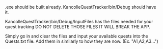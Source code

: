 .exe should be built already. KancolleQuestTracker/bin/Debug should have it. 

KancolleQuestTracker/bin/Debug/InputFiles has the files needed for your quest tracking DO NOT DELETE THOSE FILES IT WILL BREAK THE APP.

Simply go in and clear the files and input your available quests into the Quests.txt file. Add them in similarly to how they are now. (Ex. "A1,A2,A3...")
